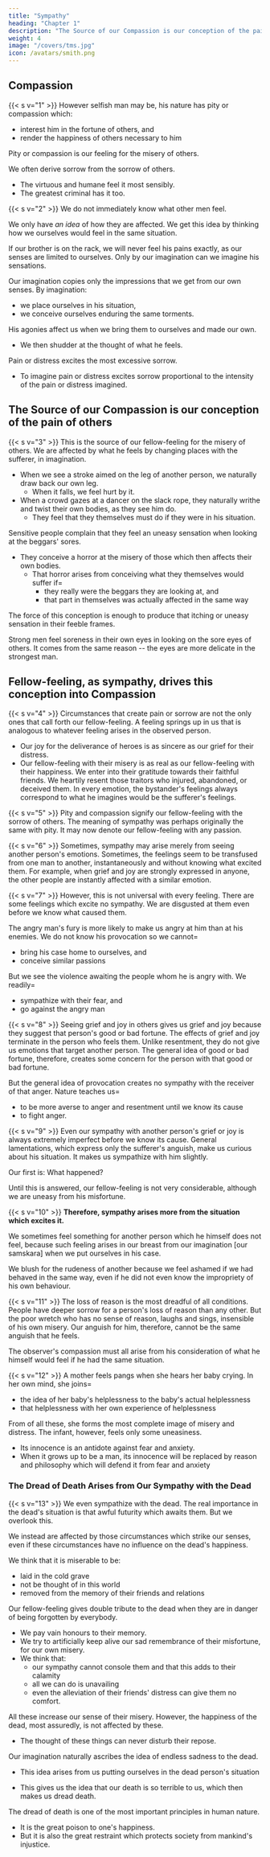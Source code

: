 ```yaml
---
title: "Sympathy"
heading: "Chapter 1"
description: "The Source of our Compassion is our conception of the pain of others"
weight: 4
image: "/covers/tms.jpg"
icon: /avatars/smith.png
---
```



## Compassion

{{< s v="1" >}} However selfish man may be, his nature has pity or compassion which:
- interest him in the fortune of others, and
- render the happiness of others necessary to him
<!-- , even if he only gets the pleasure of seeing that happiness -->

Pity or compassion is our feeling for the misery of others. 

We often derive sorrow from the sorrow of others. 
- The virtuous and humane feel it most sensibly. 
- The greatest criminal has it too.


{{< s v="2" >}} We do not immediately know what other men feel. 

We only have *an idea* of how they are affected. We get this idea by thinking how we ourselves would feel in the same situation.

If our brother is on the rack, we will never feel his pains exactly, as our senses are limited to ourselves. Only by our imagination can we imagine his sensations.

Our imagination copies only the impressions that we get from our own senses. By imagination: 
- we place ourselves in his situation,
- we conceive ourselves enduring the same torments.

<!-- - we enter into his body,
- we become the same person with him,
- we form some idea of his sensations,
- we even feel something similar, though weaker. -->

His agonies affect us when we bring them to ourselves and made our own. 
- We then shudder at the thought of what he feels.

Pain or distress excites the most excessive sorrow. 
- To imagine pain or distress excites sorrow proportional to the intensity of the pain or distress imagined.


## The Source of our Compassion is our conception of the pain of others

{{< s v="3" >}} This is the source of our fellow-feeling for the misery of others. We are affected by what he feels by changing places with the sufferer, in imagination.
- When we see a stroke aimed on the leg of another person, we naturally draw back our own leg.
  - When it falls, we feel hurt by it.
- When a crowd gazes at a dancer on the slack rope, they naturally writhe and twist their own bodies, as they see him do.
  - They feel that they themselves must do if they were in his situation.

Sensitive people complain that they feel an uneasy sensation when looking at the beggars' sores.
- They conceive a horror at the misery of those which then affects their own bodies.
  - That horror arises from conceiving what they themselves would suffer if= 
    - they really were the beggars they are looking at, and
    - that part in themselves was actually affected in the same way

The force of this conception is enough to produce that itching or uneasy sensation in their feeble frames.

Strong men feel soreness in their own eyes in looking on the sore eyes of others. It comes from the same reason -- the eyes are more delicate in the strongest man.


## Fellow-feeling, as sympathy, drives this conception into Compassion

{{< s v="4" >}} Circumstances that create pain or sorrow are not the only ones that call forth our fellow-feeling. A feeling springs up in us that is analogous to whatever feeling arises in the observed person.
- Our joy for the deliverance of heroes is as sincere as our grief for their distress.
- Our fellow-feeling with their misery is as real as our fellow-feeling with their happiness.
        We enter into their gratitude towards their faithful friends.
        We heartily resent those traitors who injured, abandoned, or deceived them.
    In every emotion, the bystander's feelings always correspond to what he imagines would be the sufferer's feelings.


{{< s v="5" >}} Pity and compassion signify our fellow-feeling with the sorrow of others. The meaning of sympathy was perhaps originally the same with pity. It may now denote our fellow-feeling with any passion.

{{< s v="6" >}} Sometimes, sympathy may arise merely from seeing another person's emotions. Sometimes, the feelings seem to be transfused from one man to another, instantaneously and without knowing what excited them. For example, when grief and joy are strongly expressed in anyone, the other people are instantly affected with a similar emotion.

{{< s v="7" >}} However, this is not universal with every feeling. There are some feelings which excite no sympathy. We are disgusted at them even before we know what caused them.

The angry man's fury is more likely to make us angry at him than at his enemies. We do not know his provocation so we cannot= 
- bring his case home to ourselves, and
- conceive similar passions

But we see the violence awaiting the people whom he is angry with. We readily= 
- sympathize with their fear, and
- go against the angry man


{{< s v="8" >}} Seeing grief and joy in others gives us grief and joy because they suggest that person's good or bad fortune. The effects of grief and joy terminate in the person who feels them. Unlike resentment, they do not give us emotions that target another person. The general idea of good or bad fortune, therefore, creates some concern for the person with that good or bad fortune.

But the general idea of provocation creates no sympathy with the receiver of that anger. Nature teaches us= 
- to be more averse to anger and resentment until we know its cause
- to fight anger.


{{< s v="9" >}} Even our sympathy with another person's grief or joy is always extremely imperfect before we know its cause. General lamentations, which express only the sufferer's anguish, make us curious about his situation. It makes us sympathize with him slightly.

Our first is: What happened?

Until this is answered, our fellow-feeling is not very considerable, although we are uneasy from his misfortune.


{{< s v="10" >}} **Therefore, sympathy arises more from the situation which excites it.**

We sometimes feel something for another person which he himself does not feel, because such feeling arises in our breast from our imagination [our samskara] when we put ourselves in his case.

We blush for the rudeness of another because we feel ashamed if we had behaved in the same way, even if he did not even know the impropriety of his own behaviour.


{{< s v="11" >}} The loss of reason is the most dreadful of all conditions. People have deeper sorrow for a person's loss of reason than any other. But the poor wretch who has no sense of reason, laughs and sings, insensible of his own misery. Our anguish for him, therefore, cannot be the same anguish that he feels.

The observer's compassion must all arise from his consideration of what he himself would feel if he had the same situation.

{{< s v="12" >}} A mother feels pangs when she hears her baby crying. In her own mind, she joins= 
- the idea of her baby's helplessness to the baby's actual helplessness
- that helplessness with her own experience of helplessness

<!-- ![Moral sentiments chart for Baby](/graphics/tms/baby.png) -->

From of all these, she forms the most complete image of misery and distress. The infant, however, feels only some uneasiness.
- Its innocence is an antidote against fear and anxiety.
- When it grows up to be a man, its innocence will be replaced by reason and philosophy which will defend it from fear and anxiety


### The Dread of Death Arises from Our Sympathy with the Dead

{{< s v="13" >}} We even sympathize with the dead. The real importance in the dead's situation is that awful futurity which awaits them. But we overlook this.

We instead are affected by those circumstances which strike our senses, even if these circumstances have no influence on the dead's happiness. 

We think that it is miserable to be:
- laid in the cold grave
- not be thought of in this world
- removed from the memory of their friends and relations


Our fellow-feeling gives double tribute to the dead when they are in danger of being forgotten by everybody.
- We pay vain honours to their memory.
- We try to artificially keep alive our sad remembrance of their misfortune, for our own misery.
- We think that:
  - our sympathy cannot console them and that this adds to their calamity
  - all we can do is unavailing
  - even the alleviation of their friends' distress can give them no comfort.

All these increase our sense of their misery. However, the happiness of the dead, most assuredly, is not affected by these. 
- The thought of these things can never disturb their repose. 

Our imagination naturally ascribes the idea of endless sadness to the dead. 
- This idea arises from us putting ourselves in the dead person's situation
<!-- by us lodging our own living souls into their dead bodies.  -->
- This gives us the idea that our death is so terrible to us, which then makes us dread death. 
<!-- This gives us an idea of what our emotions would be if we were to die. -->

The dread of death is one of the most important principles in human nature.
- It is the great poison to one's happiness.
- But it is also the great restraint which protects society from mankind's injustice.
